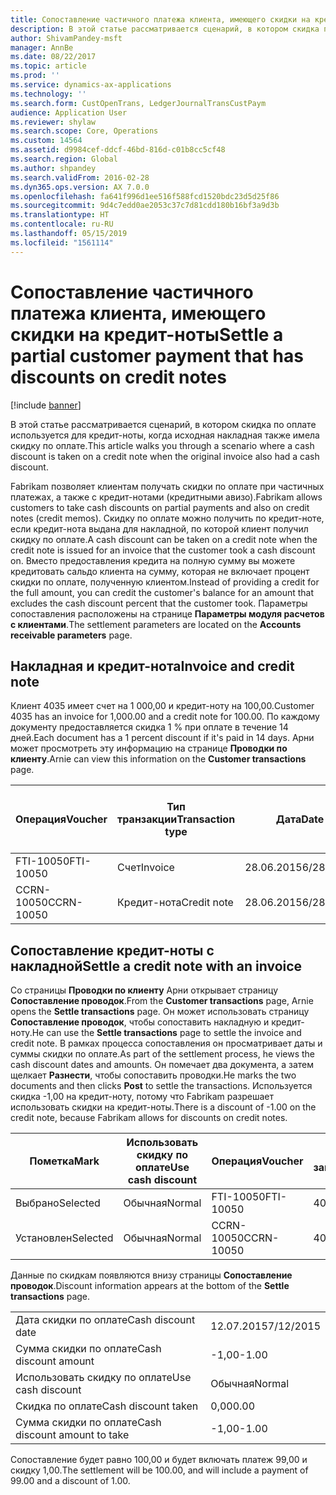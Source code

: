 ```yaml
---
title: Сопоставление частичного платежа клиента, имеющего скидки на кредит-ноты
description: В этой статье рассматривается сценарий, в котором скидка по оплате используется для кредит-ноты, когда исходная накладная также имела скидку по оплате.
author: ShivamPandey-msft
manager: AnnBe
ms.date: 08/22/2017
ms.topic: article
ms.prod: ''
ms.service: dynamics-ax-applications
ms.technology: ''
ms.search.form: CustOpenTrans, LedgerJournalTransCustPaym
audience: Application User
ms.reviewer: shylaw
ms.search.scope: Core, Operations
ms.custom: 14564
ms.assetid: d9984cef-ddcf-46bd-816d-c01b8cc5cf48
ms.search.region: Global
ms.author: shpandey
ms.search.validFrom: 2016-02-28
ms.dyn365.ops.version: AX 7.0.0
ms.openlocfilehash: fa641f996d1ee516f588fcd1520bdc23d5d25f86
ms.sourcegitcommit: 9d4c7edd0ae2053c37c7d81cdd180b16bf3a9d3b
ms.translationtype: HT
ms.contentlocale: ru-RU
ms.lasthandoff: 05/15/2019
ms.locfileid: "1561114"
---
```

# <a name="settle-a-partial-customer-payment-that-has-discounts-on-credit-notes"></a><span data-ttu-id="5d0a9-103">Сопоставление частичного платежа клиента, имеющего скидки на кредит-ноты</span><span class="sxs-lookup"><span data-stu-id="5d0a9-103">Settle a partial customer payment that has discounts on credit notes</span></span>

[!include [banner](../includes/banner.md)]

<span data-ttu-id="5d0a9-104">В этой статье рассматривается сценарий, в котором скидка по оплате используется для кредит-ноты, когда исходная накладная также имела скидку по оплате.</span><span class="sxs-lookup"><span data-stu-id="5d0a9-104">This article walks you through a scenario where a cash discount is taken on a credit note when the original invoice also had a cash discount.</span></span> 

<span data-ttu-id="5d0a9-105">Fabrikam позволяет клиентам получать скидки по оплате при частичных платежах, а также с кредит-нотами (кредитными авизо).</span><span class="sxs-lookup"><span data-stu-id="5d0a9-105">Fabrikam allows customers to take cash discounts on partial payments and also on credit notes (credit memos).</span></span> <span data-ttu-id="5d0a9-106">Скидку по оплате можно получить по кредит-ноте, если кредит-нота выдана для накладной, по которой клиент получил скидку по оплате.</span><span class="sxs-lookup"><span data-stu-id="5d0a9-106">A cash discount can be taken on a credit note when the credit note is issued for an invoice that the customer took a cash discount on.</span></span> <span data-ttu-id="5d0a9-107">Вместо предоставления кредита на полную сумму вы можете кредитовать сальдо клиента на сумму, которая не включает процент скидки по оплате, полученную клиентом.</span><span class="sxs-lookup"><span data-stu-id="5d0a9-107">Instead of providing a credit for the full amount, you can credit the customer's balance for an amount that excludes the cash discount percent that the customer took.</span></span> <span data-ttu-id="5d0a9-108">Параметры сопоставления расположены на странице **Параметры модуля расчетов с клиентами**.</span><span class="sxs-lookup"><span data-stu-id="5d0a9-108">The settlement parameters are located on the **Accounts receivable parameters** page.</span></span>

## <a name="invoice-and-credit-note"></a><span data-ttu-id="5d0a9-109">Накладная и кредит-нота</span><span class="sxs-lookup"><span data-stu-id="5d0a9-109">Invoice and credit note</span></span>
<span data-ttu-id="5d0a9-110">Клиент 4035 имеет счет на 1 000,00 и кредит-ноту на 100,00.</span><span class="sxs-lookup"><span data-stu-id="5d0a9-110">Customer 4035 has an invoice for 1,000.00 and a credit note for 100.00.</span></span> <span data-ttu-id="5d0a9-111">По каждому документу предоставляется скидка 1 % при оплате в течение 14 дней.</span><span class="sxs-lookup"><span data-stu-id="5d0a9-111">Each document has a 1 percent discount if it's paid in 14 days.</span></span> <span data-ttu-id="5d0a9-112">Арни может просмотреть эту информацию на странице **Проводки по клиенту**.</span><span class="sxs-lookup"><span data-stu-id="5d0a9-112">Arnie can view this information on the **Customer transactions** page.</span></span>

| <span data-ttu-id="5d0a9-113">Операция</span><span class="sxs-lookup"><span data-stu-id="5d0a9-113">Voucher</span></span>    | <span data-ttu-id="5d0a9-114">Тип транзакции</span><span class="sxs-lookup"><span data-stu-id="5d0a9-114">Transaction type</span></span> | <span data-ttu-id="5d0a9-115">Дата</span><span class="sxs-lookup"><span data-stu-id="5d0a9-115">Date</span></span>      | <span data-ttu-id="5d0a9-116">Счет</span><span class="sxs-lookup"><span data-stu-id="5d0a9-116">Invoice</span></span>  | <span data-ttu-id="5d0a9-117">Дебетовая сумма в валюте проводки</span><span class="sxs-lookup"><span data-stu-id="5d0a9-117">Amount in transaction currency debit</span></span> | <span data-ttu-id="5d0a9-118">Сумма кредита в валюте проводки</span><span class="sxs-lookup"><span data-stu-id="5d0a9-118">Amount in transaction currency credit</span></span> | <span data-ttu-id="5d0a9-119">Сальдо</span><span class="sxs-lookup"><span data-stu-id="5d0a9-119">Balance</span></span>  | <span data-ttu-id="5d0a9-120">Валютное</span><span class="sxs-lookup"><span data-stu-id="5d0a9-120">Currency</span></span> |
|------------|------------------|-----------|----------|--------------------------------------|---------------------------------------|----------|----------|
| <span data-ttu-id="5d0a9-121">FTI-10050</span><span class="sxs-lookup"><span data-stu-id="5d0a9-121">FTI-10050</span></span>  | <span data-ttu-id="5d0a9-122">Счет</span><span class="sxs-lookup"><span data-stu-id="5d0a9-122">Invoice</span></span>          | <span data-ttu-id="5d0a9-123">28.06.2015</span><span class="sxs-lookup"><span data-stu-id="5d0a9-123">6/28/2015</span></span> | <span data-ttu-id="5d0a9-124">10050</span><span class="sxs-lookup"><span data-stu-id="5d0a9-124">10050</span></span>    | <span data-ttu-id="5d0a9-125">1 000,00</span><span class="sxs-lookup"><span data-stu-id="5d0a9-125">1,000.00</span></span>                             |                                       | <span data-ttu-id="5d0a9-126">1 000,00</span><span class="sxs-lookup"><span data-stu-id="5d0a9-126">1,000.00</span></span> | <span data-ttu-id="5d0a9-127">американский доллар</span><span class="sxs-lookup"><span data-stu-id="5d0a9-127">USD</span></span>      |
| <span data-ttu-id="5d0a9-128">CCRN-10050</span><span class="sxs-lookup"><span data-stu-id="5d0a9-128">CCRN-10050</span></span> | <span data-ttu-id="5d0a9-129">Кредит-нота</span><span class="sxs-lookup"><span data-stu-id="5d0a9-129">Credit note</span></span>      | <span data-ttu-id="5d0a9-130">28.06.2015</span><span class="sxs-lookup"><span data-stu-id="5d0a9-130">6/28/2015</span></span> | <span data-ttu-id="5d0a9-131">CR-10050</span><span class="sxs-lookup"><span data-stu-id="5d0a9-131">CR-10050</span></span> |                                      | <span data-ttu-id="5d0a9-132">100,00</span><span class="sxs-lookup"><span data-stu-id="5d0a9-132">100.00</span></span>                                | <span data-ttu-id="5d0a9-133">-100,00</span><span class="sxs-lookup"><span data-stu-id="5d0a9-133">-100.00</span></span>  | <span data-ttu-id="5d0a9-134">американский доллар</span><span class="sxs-lookup"><span data-stu-id="5d0a9-134">USD</span></span>      |

## <a name="settle-a-credit-note-with-an-invoice"></a><span data-ttu-id="5d0a9-135">Сопоставление кредит-ноты с накладной</span><span class="sxs-lookup"><span data-stu-id="5d0a9-135">Settle a credit note with an invoice</span></span>
<span data-ttu-id="5d0a9-136">Со страницы **Проводки по клиенту** Арни открывает страницу **Сопоставление проводок**.</span><span class="sxs-lookup"><span data-stu-id="5d0a9-136">From the **Customer transactions** page, Arnie opens the **Settle transactions** page.</span></span> <span data-ttu-id="5d0a9-137">Он может использовать страницу **Сопоставление проводок**, чтобы сопоставить накладную и кредит-ноту.</span><span class="sxs-lookup"><span data-stu-id="5d0a9-137">He can use the **Settle transactions** page to settle the invoice and credit note.</span></span> <span data-ttu-id="5d0a9-138">В рамках процесса сопоставления он просматривает даты и суммы скидки по оплате.</span><span class="sxs-lookup"><span data-stu-id="5d0a9-138">As part of the settlement process, he views the cash discount dates and amounts.</span></span> <span data-ttu-id="5d0a9-139">Он помечает два документа, а затем щелкает **Разнести**, чтобы сопоставить проводки.</span><span class="sxs-lookup"><span data-stu-id="5d0a9-139">He marks the two documents and then clicks **Post** to settle the transactions.</span></span> <span data-ttu-id="5d0a9-140">Используется скидка -1,00 на кредит-ноту, потому что Fabrikam разрешает использовать скидки на кредит-ноты.</span><span class="sxs-lookup"><span data-stu-id="5d0a9-140">There is a discount of -1.00 on the credit note, because Fabrikam allows for discounts on credit notes.</span></span>

| <span data-ttu-id="5d0a9-141">Пометка</span><span class="sxs-lookup"><span data-stu-id="5d0a9-141">Mark</span></span>     | <span data-ttu-id="5d0a9-142">Использовать скидку по оплате</span><span class="sxs-lookup"><span data-stu-id="5d0a9-142">Use cash discount</span></span> | <span data-ttu-id="5d0a9-143">Операция</span><span class="sxs-lookup"><span data-stu-id="5d0a9-143">Voucher</span></span>    | <span data-ttu-id="5d0a9-144">Учетная запись</span><span class="sxs-lookup"><span data-stu-id="5d0a9-144">Account</span></span> | <span data-ttu-id="5d0a9-145">Дата</span><span class="sxs-lookup"><span data-stu-id="5d0a9-145">Date</span></span>      | <span data-ttu-id="5d0a9-146">Срок выполнения</span><span class="sxs-lookup"><span data-stu-id="5d0a9-146">Due date</span></span>  | <span data-ttu-id="5d0a9-147">Счет</span><span class="sxs-lookup"><span data-stu-id="5d0a9-147">Invoice</span></span>  | <span data-ttu-id="5d0a9-148">Сумма в валюте проводки</span><span class="sxs-lookup"><span data-stu-id="5d0a9-148">Amount in transaction currency</span></span> | <span data-ttu-id="5d0a9-149">Валютное</span><span class="sxs-lookup"><span data-stu-id="5d0a9-149">Currency</span></span> | <span data-ttu-id="5d0a9-150">Сумма сопоставления</span><span class="sxs-lookup"><span data-stu-id="5d0a9-150">Amount to settle</span></span> |
|----------|-------------------|------------|---------|-----------|-----------|----------|--------------------------------|----------|------------------|
| <span data-ttu-id="5d0a9-151">Выбрано</span><span class="sxs-lookup"><span data-stu-id="5d0a9-151">Selected</span></span> | <span data-ttu-id="5d0a9-152">Обычная</span><span class="sxs-lookup"><span data-stu-id="5d0a9-152">Normal</span></span>            | <span data-ttu-id="5d0a9-153">FTI-10050</span><span class="sxs-lookup"><span data-stu-id="5d0a9-153">FTI-10050</span></span>  | <span data-ttu-id="5d0a9-154">4035</span><span class="sxs-lookup"><span data-stu-id="5d0a9-154">4035</span></span>    | <span data-ttu-id="5d0a9-155">28.06.2015</span><span class="sxs-lookup"><span data-stu-id="5d0a9-155">6/28/2015</span></span> | <span data-ttu-id="5d0a9-156">28.07.2015</span><span class="sxs-lookup"><span data-stu-id="5d0a9-156">7/28/2015</span></span> | <span data-ttu-id="5d0a9-157">10050</span><span class="sxs-lookup"><span data-stu-id="5d0a9-157">10050</span></span>    | <span data-ttu-id="5d0a9-158">1 000,00</span><span class="sxs-lookup"><span data-stu-id="5d0a9-158">1,000.00</span></span>                       | <span data-ttu-id="5d0a9-159">американский доллар</span><span class="sxs-lookup"><span data-stu-id="5d0a9-159">USD</span></span>      | <span data-ttu-id="5d0a9-160">990,00</span><span class="sxs-lookup"><span data-stu-id="5d0a9-160">990.00</span></span>           |
| <span data-ttu-id="5d0a9-161">Установлен</span><span class="sxs-lookup"><span data-stu-id="5d0a9-161">Selected</span></span> | <span data-ttu-id="5d0a9-162">Обычная</span><span class="sxs-lookup"><span data-stu-id="5d0a9-162">Normal</span></span>            | <span data-ttu-id="5d0a9-163">CCRN-10050</span><span class="sxs-lookup"><span data-stu-id="5d0a9-163">CCRN-10050</span></span> | <span data-ttu-id="5d0a9-164">4035</span><span class="sxs-lookup"><span data-stu-id="5d0a9-164">4035</span></span>    | <span data-ttu-id="5d0a9-165">28.06.2015</span><span class="sxs-lookup"><span data-stu-id="5d0a9-165">6/28/2015</span></span> | <span data-ttu-id="5d0a9-166">28.07.2015</span><span class="sxs-lookup"><span data-stu-id="5d0a9-166">7/28/2015</span></span> | <span data-ttu-id="5d0a9-167">CR-10050</span><span class="sxs-lookup"><span data-stu-id="5d0a9-167">CR-10050</span></span> | <span data-ttu-id="5d0a9-168">-100,00</span><span class="sxs-lookup"><span data-stu-id="5d0a9-168">-100.00</span></span>                        | <span data-ttu-id="5d0a9-169">американский доллар</span><span class="sxs-lookup"><span data-stu-id="5d0a9-169">USD</span></span>      | <span data-ttu-id="5d0a9-170">-99,00</span><span class="sxs-lookup"><span data-stu-id="5d0a9-170">-99.00</span></span>           |

<span data-ttu-id="5d0a9-171">Данные по скидкам появляются внизу страницы **Сопоставление проводок**.</span><span class="sxs-lookup"><span data-stu-id="5d0a9-171">Discount information appears at the bottom of the **Settle transactions** page.</span></span>

|                              |           |
|------------------------------|-----------|
| <span data-ttu-id="5d0a9-172">Дата скидки по оплате</span><span class="sxs-lookup"><span data-stu-id="5d0a9-172">Cash discount date</span></span>           | <span data-ttu-id="5d0a9-173">12.07.2015</span><span class="sxs-lookup"><span data-stu-id="5d0a9-173">7/12/2015</span></span> |
| <span data-ttu-id="5d0a9-174">Сумма скидки по оплате</span><span class="sxs-lookup"><span data-stu-id="5d0a9-174">Cash discount amount</span></span>         | <span data-ttu-id="5d0a9-175">-1,00</span><span class="sxs-lookup"><span data-stu-id="5d0a9-175">-1.00</span></span>     |
| <span data-ttu-id="5d0a9-176">Использовать скидку по оплате</span><span class="sxs-lookup"><span data-stu-id="5d0a9-176">Use cash discount</span></span>            | <span data-ttu-id="5d0a9-177">Обычная</span><span class="sxs-lookup"><span data-stu-id="5d0a9-177">Normal</span></span>    |
| <span data-ttu-id="5d0a9-178">Скидка по оплате</span><span class="sxs-lookup"><span data-stu-id="5d0a9-178">Cash discount taken</span></span>          | <span data-ttu-id="5d0a9-179">0,00</span><span class="sxs-lookup"><span data-stu-id="5d0a9-179">0.00</span></span>      |
| <span data-ttu-id="5d0a9-180">Сумма скидки по оплате</span><span class="sxs-lookup"><span data-stu-id="5d0a9-180">Cash discount amount to take</span></span> | <span data-ttu-id="5d0a9-181">-1,00</span><span class="sxs-lookup"><span data-stu-id="5d0a9-181">-1.00</span></span>     |

<span data-ttu-id="5d0a9-182">Сопоставление будет равно 100,00 и будет включать платеж 99,00 и скидку 1,00.</span><span class="sxs-lookup"><span data-stu-id="5d0a9-182">The settlement will be 100.00, and will include a payment of 99.00 and a discount of 1.00.</span></span>



